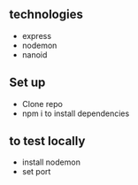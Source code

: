 ## technologies
- express
- nodemon
- nanoid

## Set up
- Clone repo
- npm i to install dependencies

## to test locally
- install nodemon
- set port